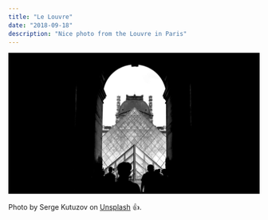```yaml
---
title: "Le Louvre"
date: "2018-09-18"
description: "Nice photo from the Louvre in Paris"
---
```

![Le Louvre](./louvre.jpg)

Photo by Serge Kutuzov on [Unsplash](https://unsplash.com/photos/08L4l96KeUA) :thumbsup:.